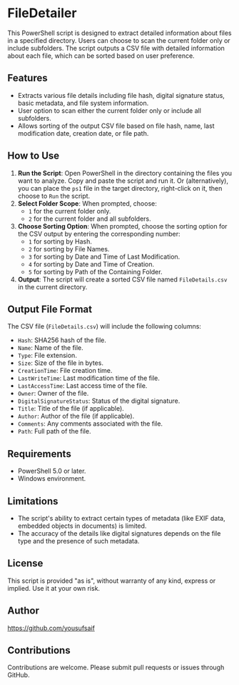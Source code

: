 # FileDetailer

This PowerShell script is designed to extract detailed information about files in a specified directory. Users can choose to scan the current folder only or include subfolders. The script outputs a CSV file with detailed information about each file, which can be sorted based on user preference.

## Features

- Extracts various file details including file hash, digital signature status, basic metadata, and file system information.
- User option to scan either the current folder only or include all subfolders.
- Allows sorting of the output CSV file based on file hash, name, last modification date, creation date, or file path.

## How to Use

1. **Run the Script**: Open PowerShell in the directory containing the files you want to analyze. Copy and paste the script and run it. Or (alternatively), you can place the `ps1` file in the target directory, right-click on it, then choose to `Run` the script.
2. **Select Folder Scope**: When prompted, choose:
   - `1` for the current folder only.
   - `2` for the current folder and all subfolders.
3. **Choose Sorting Option**: When prompted, choose the sorting option for the CSV output by entering the corresponding number:
   - `1` for sorting by Hash.
   - `2` for sorting by File Names.
   - `3` for sorting by Date and Time of Last Modification.
   - `4` for sorting by Date and Time of Creation.
   - `5` for sorting by Path of the Containing Folder.
4. **Output**: The script will create a sorted CSV file named `FileDetails.csv` in the current directory.

## Output File Format

The CSV file (`FileDetails.csv`) will include the following columns:

- `Hash`: SHA256 hash of the file.
- `Name`: Name of the file.
- `Type`: File extension.
- `Size`: Size of the file in bytes.
- `CreationTime`: File creation time.
- `LastWriteTime`: Last modification time of the file.
- `LastAccessTime`: Last access time of the file.
- `Owner`: Owner of the file.
- `DigitalSignatureStatus`: Status of the digital signature.
- `Title`: Title of the file (if applicable).
- `Author`: Author of the file (if applicable).
- `Comments`: Any comments associated with the file.
- `Path`: Full path of the file.

## Requirements

- PowerShell 5.0 or later.
- Windows environment.

## Limitations

- The script's ability to extract certain types of metadata (like EXIF data, embedded objects in documents) is limited.
- The accuracy of the details like digital signatures depends on the file type and the presence of such metadata.

## License

This script is provided "as is", without warranty of any kind, express or implied. Use it at your own risk.

## Author

https://github.com/yousufsaif

## Contributions

Contributions are welcome. Please submit pull requests or issues through GitHub.
